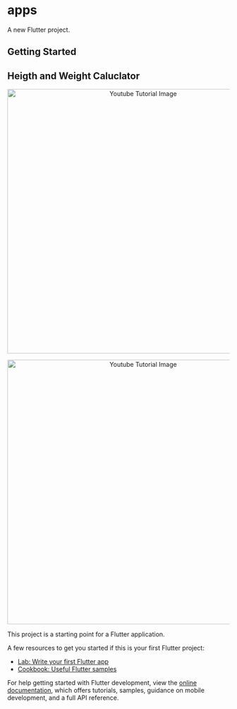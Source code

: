 # apps

A new Flutter project.

## Getting Started
## Heigth and Weight Caluclator
<p align="center">
  <img width="600" src="https://blogger.googleusercontent.com/img/b/R29vZ2xl/AVvXsEg_hk7Oemwa7kJOkDao8OWXP0dV-M1Jgk22B5Lzsin2S308ZTkhe87mQo096FwUwNCRbw9GmE99luhaQzQiIYgJUrBMYcUAJOIWLWg6l3i12qAXcRs0IsCAVx9UMgVhXiOYDGKN0CrlGM0LjjA3cTRbmgIhJ9y_v3UHTiS6hIxdHWA9hpKaaNyWNOnRUA/s2280/Screenshot_1668261415.png" alt="Youtube Tutorial Image">
</p>

<p align="center">
  <img width="600" src="https://blogger.googleusercontent.com/img/b/R29vZ2xl/AVvXsEgtDKMhaLsa8yM8hULtPzZFgyfSAi66hfEZ7A6UUkUyw1qWWw-MC06jQCdkJnVo5vmr1FLz9Kn4qUbirQs0HW_iPaBMQgpQ2ZuPq3i8ZSjeZa6mFzM7AJx_r28JIxhRJbGsyCW7o9RyTOcn2fH3IpnuyJYNEg5hvVdHNjXPZo1cBval_fYF3n6qna5ndA/s320/Screenshot_1668261441.png" alt="Youtube Tutorial Image">
</p>


This project is a starting point for a Flutter application.

A few resources to get you started if this is your first Flutter project:

- [Lab: Write your first Flutter app](https://docs.flutter.dev/get-started/codelab)
- [Cookbook: Useful Flutter samples](https://docs.flutter.dev/cookbook)

For help getting started with Flutter development, view the
[online documentation](https://docs.flutter.dev/), which offers tutorials,
samples, guidance on mobile development, and a full API reference.
